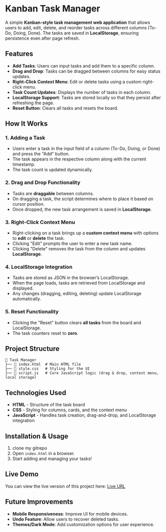 # Kanban Task Manager

A simple **Kanban-style task management web application** that allows users to add, edit, delete, and reorder tasks across different columns (To-Do, Doing, Done). The tasks are saved in **LocalStorage**, ensuring persistence even after page refresh.

## Features

- **Add Tasks**: Users can input tasks and add them to a specific column.
- **Drag and Drop**: Tasks can be dragged between columns for easy status updates.
- **Right-Click Context Menu**: Edit or delete tasks using a custom right-click menu.
- **Task Count Updates**: Displays the number of tasks in each column.
- **LocalStorage Support**: Tasks are stored locally so that they persist after refreshing the page.
- **Reset Button**: Clears all tasks and resets the board.

## How It Works

### 1. Adding a Task
- Users enter a task in the input field of a column (To-Do, Doing, or Done) and press the "Add" button.
- The task appears in the respective column along with the current timestamp.
- The task count is updated dynamically.

### 2. Drag and Drop Functionality
- Tasks are **draggable** between columns.
- On dragging a task, the script determines where to place it based on cursor position.
- Once dropped, the new task arrangement is saved in **LocalStorage**.

### 3. Right-Click Context Menu
- Right-clicking on a task brings up a **custom context menu** with options to **edit** or **delete** the task.
- Clicking "Edit" prompts the user to enter a new task name.
- Clicking "Delete" removes the task from the column and updates **LocalStorage**.

### 4. LocalStorage Integration
- Tasks are stored as JSON in the browser’s LocalStorage.
- When the page loads, tasks are retrieved from LocalStorage and displayed.
- Any changes (dragging, editing, deleting) update LocalStorage automatically.

### 5. Reset Functionality
- Clicking the "Reset" button clears **all tasks** from the board and LocalStorage.
- The task counters reset to **zero**.

## Project Structure

```
📂 Task Manager
├── 📄 index.html  # Main HTML file
├── 📄 style.css   # Styling for the UI
├── 📄 script.js   # Core JavaScript logic (drag & drop, context menu, local storage)
```

## Technologies Used

- **HTML** - Structure of the task board
- **CSS** - Styling for columns, cards, and the context menu
- **JavaScript** - Handles task creation, drag-and-drop, and LocalStorage integration

## Installation & Usage
1. clone my gitrepo
2. Open `index.html` in a browser.
3. Start adding and managing your tasks!

## Live Demo
You can view the live version of this project here:
[Live URL](https://kanban-boaard-1.onrender.com)

## Future Improvements

- **Mobile Responsiveness**: Improve UI for mobile devices.
- **Undo Feature**: Allow users to recover deleted tasks.
- **Themes/Dark Mode**: Add customization options for user experience.


